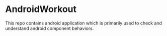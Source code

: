 # AndroidWorkout
This repo contains android application which is primarily used to check and understand android component behaviors.

